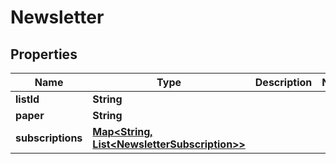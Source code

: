 

# Newsletter

## Properties

Name | Type | Description | Notes
------------ | ------------- | ------------- | -------------
**listId** | **String** |  | 
**paper** | **String** |  | 
**subscriptions** | [**Map&lt;String, List&lt;NewsletterSubscription&gt;&gt;**](List.md) |  | 




